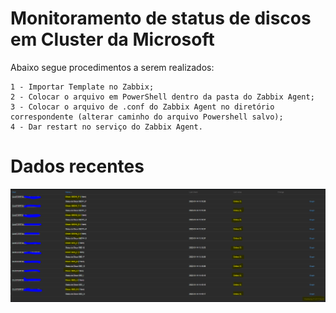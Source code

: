 # Monitoramento de status de discos em Cluster da Microsoft

Abaixo segue procedimentos a serem realizados:
```
1 - Importar Template no Zabbix;
2 - Colocar o arquivo em PowerShell dentro da pasta do Zabbix Agent;
3 - Colocar o arquivo de .conf do Zabbix Agent no diretório correspondente (alterar caminho do arquivo Powershell salvo);
4 - Dar restart no serviço do Zabbix Agent.
```
# Dados recentes
![(Disk.Cluster](Disk.Cluster.PNG)
